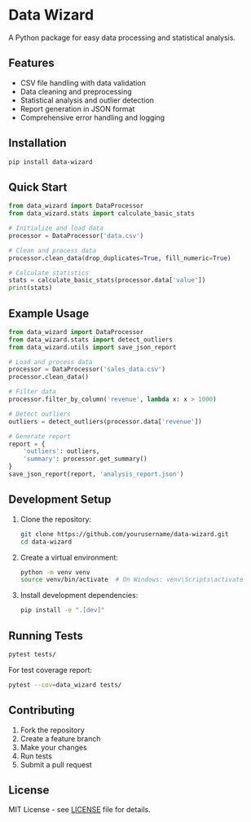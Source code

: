 # Data Wizard

A Python package for easy data processing and statistical analysis.

## Features

- CSV file handling with data validation
- Data cleaning and preprocessing
- Statistical analysis and outlier detection
- Report generation in JSON format
- Comprehensive error handling and logging

## Installation

```bash
pip install data-wizard
```

## Quick Start

```python
from data_wizard import DataProcessor
from data_wizard.stats import calculate_basic_stats

# Initialize and load data
processor = DataProcessor('data.csv')

# Clean and process data
processor.clean_data(drop_duplicates=True, fill_numeric=True)

# Calculate statistics
stats = calculate_basic_stats(processor.data['value'])
print(stats)
```

## Example Usage

```python
from data_wizard import DataProcessor
from data_wizard.stats import detect_outliers
from data_wizard.utils import save_json_report

# Load and process data
processor = DataProcessor('sales_data.csv')
processor.clean_data()

# Filter data
processor.filter_by_column('revenue', lambda x: x > 1000)

# Detect outliers
outliers = detect_outliers(processor.data['revenue'])

# Generate report
report = {
    'outliers': outliers,
    'summary': processor.get_summary()
}
save_json_report(report, 'analysis_report.json')
```

## Development Setup

1. Clone the repository:
   ```bash
   git clone https://github.com/yourusername/data-wizard.git
   cd data-wizard
   ```

2. Create a virtual environment:
   ```bash
   python -m venv venv
   source venv/bin/activate  # On Windows: venv\Scripts\activate
   ```

3. Install development dependencies:
   ```bash
   pip install -e ".[dev]"
   ```

## Running Tests

```bash
pytest tests/
```

For test coverage report:
```bash
pytest --cov=data_wizard tests/
```

## Contributing

1. Fork the repository
2. Create a feature branch
3. Make your changes
4. Run tests
5. Submit a pull request

## License

MIT License - see [LICENSE](LICENSE) file for details. 